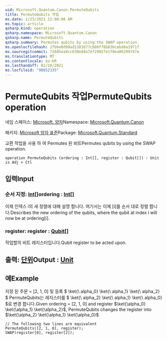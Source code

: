 ```yaml
---
uid: Microsoft.Quantum.Canon.PermuteQubits
title: PermuteQubits 작업
ms.date: 1/23/2021 12:00:00 AM
ms.topic: article
qsharp.kind: operation
qsharp.namespace: Microsoft.Quantum.Canon
qsharp.name: PermuteQubits
qsharp.summary: Permutes qubits by using the SWAP operation.
ms.openlocfilehash: 2fbbe0d99ad1383d77cb08ff6b03bcebd8a1971f
ms.sourcegitcommit: 71605ea9cc630e84e7ef29027e1f0ea06299747e
ms.translationtype: MT
ms.contentlocale: ko-KR
ms.lasthandoff: 01/26/2021
ms.locfileid: "98852335"
---
```

# <a name="permutequbits-operation"></a><span data-ttu-id="90725-102">PermuteQubits 작업</span><span class="sxs-lookup"><span data-stu-id="90725-102">PermuteQubits operation</span></span>

<span data-ttu-id="90725-103">네임 스페이스: [Microsoft. 양자](xref:Microsoft.Quantum.Canon)</span><span class="sxs-lookup"><span data-stu-id="90725-103">Namespace: [Microsoft.Quantum.Canon](xref:Microsoft.Quantum.Canon)</span></span>

<span data-ttu-id="90725-104">패키지: [Microsoft 양자 표준](https://nuget.org/packages/Microsoft.Quantum.Standard)</span><span class="sxs-lookup"><span data-stu-id="90725-104">Package: [Microsoft.Quantum.Standard](https://nuget.org/packages/Microsoft.Quantum.Standard)</span></span>


<span data-ttu-id="90725-105">교환 작업을 사용 하 여 Permutes 된 비트</span><span class="sxs-lookup"><span data-stu-id="90725-105">Permutes qubits by using the SWAP operation.</span></span>

```qsharp
operation PermuteQubits (ordering : Int[], register : Qubit[]) : Unit is Adj + Ctl
```


## <a name="input"></a><span data-ttu-id="90725-106">입력</span><span class="sxs-lookup"><span data-stu-id="90725-106">Input</span></span>

### <a name="ordering--int"></a><span data-ttu-id="90725-107">순서 지정: [Int](xref:microsoft.quantum.lang-ref.int)[]</span><span class="sxs-lookup"><span data-stu-id="90725-107">ordering : [Int](xref:microsoft.quantum.lang-ref.int)[]</span></span>

<span data-ttu-id="90725-108">이제 인덱스 i의 새 정렬에 대해 설명 합니다. 여기서는 이제 [i]를 순서 대로 정렬 합니다.</span><span class="sxs-lookup"><span data-stu-id="90725-108">Describes the new ordering of the qubits, where the qubit at index i will now be at ordering[i].</span></span>


### <a name="register--qubit"></a><span data-ttu-id="90725-109">register: [](xref:microsoft.quantum.lang-ref.qubit)</span><span class="sxs-lookup"><span data-stu-id="90725-109">register : [Qubit](xref:microsoft.quantum.lang-ref.qubit)[]</span></span>

<span data-ttu-id="90725-110">작업할의 비트 레지스터입니다.</span><span class="sxs-lookup"><span data-stu-id="90725-110">Qubit register to be acted upon.</span></span>



## <a name="output--unit"></a><span data-ttu-id="90725-111">출력: [단위](xref:microsoft.quantum.lang-ref.unit)</span><span class="sxs-lookup"><span data-stu-id="90725-111">Output : [Unit](xref:microsoft.quantum.lang-ref.unit)</span></span>



## <a name="example"></a><span data-ttu-id="90725-112">예</span><span class="sxs-lookup"><span data-stu-id="90725-112">Example</span></span>

<span data-ttu-id="90725-113">지정 된 주문 = [2, 1, 0] 및 등록 $ \ket{\ alpha_0} \ket{\ alpha_1} \ket{\ alpha_2} $ PermuteQubits는 레지스터를 $ \ket{\ alpha_2} \ket{\ alpha_1} \ket{\ alpha_0} $로 변경 합니다.</span><span class="sxs-lookup"><span data-stu-id="90725-113">Given ordering = [2, 1, 0] and register $\ket{\alpha_0} \ket{\alpha_1} \ket{\alpha_2}$, PermuteQubits changes the register into $\ket{\alpha_2} \ket{\alpha_1} \ket{\alpha_0}$</span></span>

```qsharp
// The following two lines are equivalent
PermuteQubits([2, 1, 0], register);
SWAP(register[0], register[2]);
```